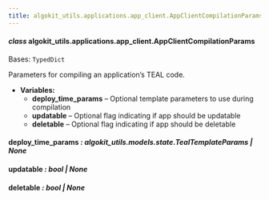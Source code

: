 ```yaml
---
title: algokit_utils.applications.app_client.AppClientCompilationParams
---
```


#### _class_ algokit_utils.applications.app_client.AppClientCompilationParams

Bases: `TypedDict`

Parameters for compiling an application’s TEAL code.

- **Variables:**
  - **deploy_time_params** – Optional template parameters to use during compilation
  - **updatable** – Optional flag indicating if app should be updatable
  - **deletable** – Optional flag indicating if app should be deletable

#### deploy_time_params _: algokit_utils.models.state.TealTemplateParams | None_

#### updatable _: bool | None_

#### deletable _: bool | None_
